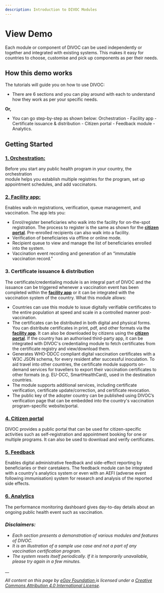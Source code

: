 ```yaml
---
description: Introduction to DIVOC Modules
---
```


# View Demo

Each module or component of DIVOC can be used independently or together and integrated with existing systems. This makes it easy for countries to choose, customise and pick up components as per their needs.

## **How this demo works**

The tutorials will guide you on how to use DIVOC:

* There are 6 sections and you can play around with each to understand how they work as per your specific needs.&#x20;

**Or,**

* You can go step-by-step as shown below: Orchestration - Facility app - Certificate issuance & distribution - Citizen portal - Feedback module - Analytics.

## Getting Started

### [1. Orchestration: ](orchestration.md)

Before you start any public health program in your country, the orchestration\
module helps you establish multiple registries for the program, set up appointment schedules, and add vaccinators.

### [2.  Facility app:](facility-app.md)&#x20;

Enables walk-in registrations, verification, queue management, and vaccination. The app lets you:

* Enrol/register beneficiaries who walk into the facility for on-the-spot registration. The process to register is the same as shown for the [**citizen portal**](citizen-portal.md). Pre-enrolled recipients can also walk into a facility.
* Verification of beneficiaries via offline or online mode.
* Recipient queue to view and manage the list of beneficiaries enrolled into the system.
* Vaccination event recording and generation of an “immutable vaccination record.”

### 3. Certificate issuance & distribution&#x20;

The certificate/credentialing module is an integral part of DIVOC and the issuance can be triggered whenever a vaccination event has been completed within the [**facility app**](facility-app.md) or it can be integrated with the vaccination system of the country. What this module allows:

* Countries can use this module to issue digitally verifiable certificates to the entire population at speed and scale in a controlled manner post-vaccination.
* The certificates can be distributed in both digital and physical forms. You can distribute certificates in print, pdf, and other formats via the [**facility app**](facility-app.md). It can also be downloaded by citizens using the [**citizen portal**](citizen-portal.md). If the country has an authorised third-party app, it can be integrated with DIVOC's credentialing module to fetch certificates from the certificate registry and view/download them.
* Generates WHO-DDCC compliant digital vaccination certificates with a W3C JSON schema, for every resident after successful inoculation. To aid travel into other countries, the certificate module supports on-demand services for travellers to export their vaccination certificates to other formats (e.g. EU-DCC, SmartHealthCard), used in the destination countries.
* The module supports additional services, including certificate verification, certificate update/correction, and certificate revocation.
* The public key of the adopter country can be published using DIVOC’s verification page that can be embedded into the country's vaccination program-specific website/portal.

### [4.  Citizen portal](citizen-portal.md)&#x20;

DIVOC provides a public portal that can be used for citizen-specific activities such as self-registration and appointment booking for one or multiple programs. It can also be used to download and verify certificates.

### [5. Feedback ](feedback.md)

Enables digital administrative feedback and side-effect reporting by beneficiaries or their caretakers. The feedback module can be integrated with a country's analytics system or even with an AEFI (adverse event following immunisation) system for research and analysis of the reported side effects.

### [6. Analytics ](analytics.md)

The performance monitoring dashboard gives day-to-day details about an ongoing public health event such as vaccination.

### _Disclaimers:_&#x20;

* _Each section presents a demonstration of various modules and features of DIVOC._&#x20;
* _It is an illustration of a sample use case and not a part of any vaccination certification program._&#x20;
* _The system resets itself periodically. If it is temporarily unavailable, please try again in a few minutes._

__

_All content on this page by_ [_eGov Foundation_ ](https://egov.org.in)_is licensed under a_ [_Creative Commons Attribution 4.0 International License_](http://creativecommons.org/licenses/by/4.0/)_._
